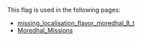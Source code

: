 This flag is used in the following pages:
 - [missing_localisation_flavor_moredhal_8_t](../events/missing_localisation_flavor_moredhal_8_t.md)
 - [Moredhal_Missions](../missions/Moredhal_Missions.md)
